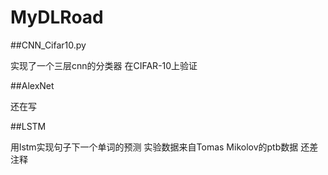 # MyDLRoad

##CNN_Cifar10.py

实现了一个三层cnn的分类器
在CIFAR-10上验证

##AlexNet

还在写

##LSTM

用lstm实现句子下一个单词的预测
实验数据来自Tomas Mikolov的ptb数据
还差注释